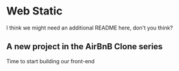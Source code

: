 # Web Static

I think we might need an additional README here, don't you think?

## A new project in the AirBnB Clone series
Time to start building our front-end
